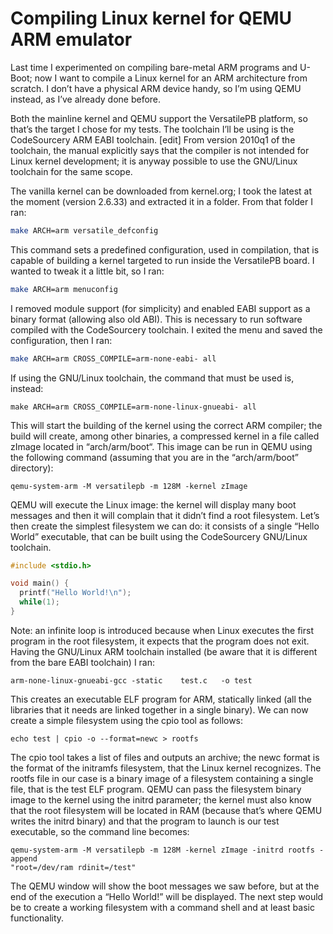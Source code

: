# Compiling Linux kernel for QEMU ARM emulator

Last time I experimented on compiling bare-metal ARM programs and U-Boot; now I want to compile a Linux kernel for an ARM architecture from scratch. I don’t have a physical ARM device handy, so I’m using QEMU instead, as I’ve already done before.

Both the mainline kernel and QEMU support the VersatilePB platform, so that’s the target I chose for my tests. The toolchain I’ll be using is the CodeSourcery ARM EABI toolchain. [edit] From version 2010q1 of the toolchain, the manual explicitly says that the compiler is not intended for Linux kernel development; it is anyway possible to use the GNU/Linux toolchain for the same scope.

The vanilla kernel can be downloaded from kernel.org; I took the latest at the moment (version 2.6.33) and extracted it in a folder. From that folder I ran:
```sh
make ARCH=arm versatile_defconfig
```

This command sets a predefined configuration, used in compilation, that is capable of building a kernel targeted to run inside the VersatilePB board. I wanted to tweak it a little bit, so I ran:
```sh
make ARCH=arm menuconfig
```

I removed module support (for simplicity) and enabled EABI support as a binary format (allowing also old ABI). This is necessary to run software compiled with the CodeSourcery toolchain. I exited the menu and saved the configuration, then I ran:

```sh
make ARCH=arm CROSS_COMPILE=arm-none-eabi- all
```

If using the GNU/Linux toolchain, the command that must be used is, instead:
```
make ARCH=arm CROSS_COMPILE=arm-none-linux-gnueabi- all
```

This will start the building of the kernel using the correct ARM compiler; the build will create, among other binaries, a compressed kernel in a file called zImage located in “arch/arm/boot“. This image can be run in QEMU using the following command (assuming that you are in the “arch/arm/boot” directory):
```
qemu-system-arm -M versatilepb -m 128M -kernel zImage
```

QEMU will execute the Linux image: the kernel will display many boot messages and then it will complain that it didn’t find a root filesystem. Let’s then create the simplest filesystem we can do: it consists of a single “Hello World” executable, that can be built using the CodeSourcery GNU/Linux toolchain.
```c
#include <stdio.h>

void main() {
  printf("Hello World!\n");
  while(1);
}
```

Note: an infinite loop is introduced because when Linux executes the first program in the root filesystem, it expects that the program does not exit.
Having the GNU/Linux ARM toolchain installed (be aware that it is different from the bare EABI toolchain) I ran:
```
arm-none-linux-gnueabi-gcc -static    test.c   -o test
```

This creates an executable ELF program for ARM, statically linked (all the libraries that it needs are linked together in a single binary). We can now create a simple filesystem using the cpio tool as follows:
```
echo test | cpio -o --format=newc > rootfs
```

The cpio tool takes a list of files and outputs an archive; the newc format is the format of the initramfs filesystem, that the Linux kernel recognizes. The rootfs file in our case is a binary image of a filesystem containing a single file, that is the test ELF program. QEMU can pass the filesystem binary image to the kernel using the initrd parameter; the kernel must also know that the root filesystem will be located in RAM (because that’s where QEMU writes the initrd binary) and that the program to launch is our test executable, so the command line becomes:
```
qemu-system-arm -M versatilepb -m 128M -kernel zImage -initrd rootfs -append
"root=/dev/ram rdinit=/test"
```
The QEMU window will show the boot messages we saw before, but at the end of the execution a “Hello World!” will be displayed. The next step would be to create a working filesystem with a command shell and at least basic functionality.
